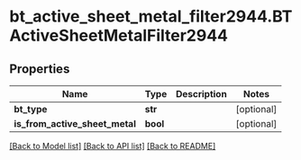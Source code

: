 # bt_active_sheet_metal_filter2944.BTActiveSheetMetalFilter2944

## Properties
Name | Type | Description | Notes
------------ | ------------- | ------------- | -------------
**bt_type** | **str** |  | [optional] 
**is_from_active_sheet_metal** | **bool** |  | [optional] 

[[Back to Model list]](../README.md#documentation-for-models) [[Back to API list]](../README.md#documentation-for-api-endpoints) [[Back to README]](../README.md)


